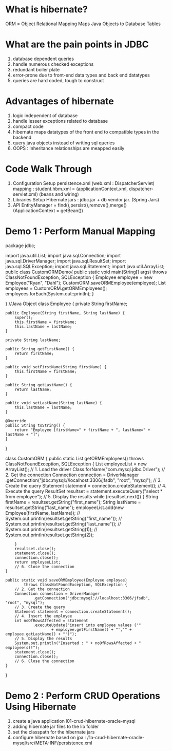 # What is hibernate?
ORM = Object Relational Mapping
Maps Java Objects to Database Tables

# What are the pain points in JDBC
1. database dependent queries
2. handle numerous checked exceptions
3. redundant boiler plate
4. error-prone due to front-end data types and back end datatypes
5. queries are hard coded, tough to construct
# Advantages of hibernate
1. logic independent of database
2. handle lesser exceptions related to database
3. compact code
4. hibernate maps datatypes of the front end to compatible types in the backend
5. query java objects instead of writing sql queries
6. OOPS : Inheritance relationships are meapped easily

# Code Walk Through
1. Configuration Setup
persistence.xml (web.xml : DispatcherServlet)
mapping : student.hbm.xml = (applicationContext.xml, dispatcher-servlet.xml) (beans and wiring)
2. Libraries Setup
Hibernate jars : jdbc.jar + db vendor jar. (Spring Jars)
3. API
EntityManager = find(),persist(),remove(),merge() (ApplicationContext = getBean())

# Demo 1 : Perform Manual Mapping 
package jdbc;

import java.util.List;
import java.sql.Connection;
import java.sql.DriverManager;
import java.sql.ResultSet;
import java.sql.SQLException;
import java.sql.Statement;
import java.util.ArrayList;
public class CustomORMDemo{
public static void main(String[] args) throws ClassNotFoundException, SQLException {
	Employee employee = new Employee("Ryan", "Dahl");
	CustomORM.saveORMEmployee(employee);
	List<Employee> employees = CustomORM.getORMEmployees();
	employees.forEach(System.out::println);
}

}
//Java Object 
class Employee {
	private String firstName;

	public Employee(String firstName, String lastName) {
		super();
		this.firstName = firstName;
		this.lastName = lastName;
	}

	private String lastName;

	public String getFirstName() {
		return firstName;
	}

	public void setFirstName(String firstName) {
		this.firstName = firstName;
	}

	public String getLastName() {
		return lastName;
	}

	public void setLastName(String lastName) {
		this.lastName = lastName;
	}

	@Override
	public String toString() {
		return "Employee [firstName=" + firstName + ", lastName=" + lastName + "]";
	}
}

class CustomORM {
	public static List<Employee> getORMEmployees()
			throws ClassNotFoundException, SQLException {
		List<Employee> employeeList = new ArrayList<Employee>();
		// 1. Load the driver
		Class.forName("com.mysql.jdbc.Driver");
		// 2. Get the connection
		Connection connection = DriverManager
				.getConnection("jdbc:mysql://localhost:3306/jfsdb", "root", "mysql");
		// 3. Create the query
		Statement statement = connection.createStatement();
		// 4. Execute the query
		ResultSet resultset = statement.executeQuery("select * from employee");
		// 5. Display the results
		while (resultset.next()) {
			String firstName = resultset.getString("first_name");
			String lastName = resultset.getString("last_name");
			employeeList.add(new Employee(firstName, lastName));
			// System.out.println(resultset.getString("first_name"));
			// System.out.println(resultset.getString("last_name"));
//				System.out.println(resultset.getString(1));
//				System.out.println(resultset.getString(2));

		}
		resultset.close();
		statement.close();
		connection.close();
		return employeeList;
		// 6. Close the connection
	}

	public static void saveORMEmployee(Employee employee)
			throws ClassNotFoundException, SQLException {
		// 2. Get the connection
		Connection connection = DriverManager
				.getConnection("jdbc:mysql://localhost:3306/jfsdb", "root", "mysql");
		// 3. Create the query
		Statement statement = connection.createStatement();
		// 4. Insert the employee
		int noOfRowsAffected = statement
				.executeUpdate("insert into employee values ('"
						+ employee.getFirstName() + "','" + employee.getLastName() + "')");
		// 5. Display the results
		System.out.println("Inserted : " + noOfRowsAffected + " employee(s)!");
		statement.close();
		connection.close();
		// 6. Close the connection
	}
}
# Demo 2 : Perform CRUD Operations Using Hibernate
1. create a java application l01-crud-hibernate-oracle-mysql
2. adding hibernate jar files to the lib folder
3. set the classpath for the hibernate jars
4. configure hibernate based on jpa : /1a-crud-hibernate-oracle-mysql/src/META-INF/persistence.xml
<?xml version="1.0" encoding="UTF-8"?>
<persistence xmlns="http://java.sun.com/xml/ns/persistence"
	xmlns:xsi="http://www.w3.org/2001/XMLSchema-instance"
	xsi:schemaLocation="http://java.sun.com/xml/ns/persistence
                      http://java.sun.com/xml/ns/persistence/persistence_2_0.xsd"
	version="2.0">
	<persistence-unit name="JPA-PU">
		<properties>
			<property name="javax.persistence.jdbc.url"
				value="jdbc:mysql://localhost:3306/jfsdb?useSSL=false" />
			<property name="javax.persistence.jdbc.user"
				value="root" />
			<property name="javax.persistence.jdbc.password"
				value="mysql" />
			<property name="javax.persistence.jdbc.driver"
				value="com.mysql.jdbc.Driver" />
		</properties>
	</persistence-unit>
</persistence>